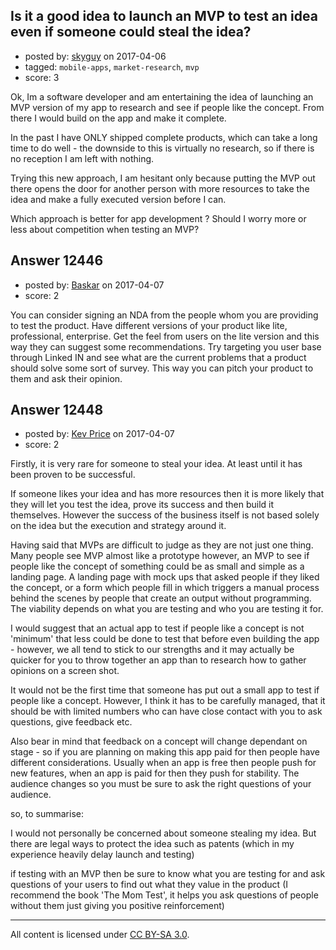 ## Is it a good idea to launch an MVP to test an idea even if someone could steal the idea?

- posted by: [skyguy](https://stackexchange.com/users/4668696/skyguy) on 2017-04-06
- tagged: `mobile-apps`, `market-research`, `mvp`
- score: 3

Ok, Im a software developer and am entertaining the idea of launching an MVP version of my app to research and see if people like the concept. From there I would build on the app and make it complete. 

In the past I have ONLY shipped complete products, which can take a long time to do well - the downside to this is virtually no research, so if there is no reception I am left with nothing. 

Trying this new approach, I am hesitant only because putting the MVP out there opens the door for another person with more resources to take the idea and make a fully executed version before I can. 

Which approach is better for app development ? Should I worry more or less about competition when testing an MVP?


## Answer 12446

- posted by: [Baskar](https://stackexchange.com/users/7251658/baskar) on 2017-04-07
- score: 2

You can consider signing an NDA from the people whom you are providing to test the product. 
Have different versions of your product like lite, professional, enterprise. Get the feel from users on the lite version and this way they can suggest some recommendations.
Try targeting you user base through Linked IN and see what are the current problems that a product should solve some sort of survey. This way you can pitch your product to them and ask their opinion.


## Answer 12448

- posted by: [Kev Price](https://stackexchange.com/users/1109274/kev-price) on 2017-04-07
- score: 2

Firstly, it is very rare for someone to steal your idea. At least until it has been proven to be successful.

If someone likes your idea and has more resources then it is more likely that they will let you test the idea, prove its success and then build it themselves. However the success of the business itself is not based solely on the idea but the execution and strategy around it.

Having said that MVPs are difficult to judge as they are not just one thing. Many people see MVP almost like a prototype however, an MVP to see if people like the concept of something could be as small and simple as a landing page. A landing page with mock ups that asked people if they liked the concept, or a form which people fill in which triggers a manual process behind the scenes by people that create an output without programming. The viability depends on what you are testing and who you are testing it for.

I would suggest that an actual app to test if people like a concept is not 'minimum' that less could be done to test that before even building the app - however, we all tend to stick to our strengths and it may actually be quicker for you to throw together an app than to research how to gather opinions on a screen shot.

It would not be the first time that someone has put out a small app to test if people like a concept. However, I think it has to be carefully managed, that it should be with limited numbers who can have close contact with you to ask questions, give feedback etc.

Also bear in mind that feedback on a concept will change dependant on stage - so if you are planning on making this app paid for then people have different considerations. Usually when an app is free then people push for new features, when an app is paid for then they push for stability. The audience changes so you must be sure to ask the right questions of your audience.

so, to summarise:

I would not personally be concerned about someone stealing my idea. But there are legal ways to protect the idea such as patents (which in my experience heavily delay launch and testing)

if testing with an MVP then be sure to know what you are testing for and ask questions of your users to find out what they value in the product (I recommend the book 'The Mom Test', it helps you ask questions of people without them just giving you positive reinforcement)



---

All content is licensed under [CC BY-SA 3.0](https://creativecommons.org/licenses/by-sa/3.0/).

